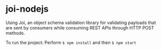 # joi-nodejs

Using Joi, an object schema validation library for validating payloads that are sent by consumers while consuming REST APIs through HTTP POST methods.

To run the project: 
Perform `$ npm install` and then `$ npm start`
